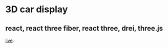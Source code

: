 # 3D car display
## react, react three fiber, react three, drei, three.js

[live](https://car-display.vercel.app/).

